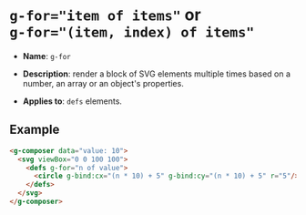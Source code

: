 # `g-for="item of items"` or <br/> `g-for="(item, index) of items"`

- **Name**:  `g-for`

- **Description**: render a block of SVG elements multiple times based on a number, an array or an
object's properties.

- **Applies to**: `defs` elements.

## Example

```html
<g-composer data="value: 10">
  <svg viewBox="0 0 100 100">
    <defs g-for="n of value">
      <circle g-bind:cx="(n * 10) + 5" g-bind:cy="(n * 10) + 5" r="5"/>
    </defs>
  </svg>
</g-composer>
```

<g-composer data="value: 10">
  <svg viewBox="0 0 100 100">
    <defs g-for="n of value">
      <circle g-bind:cx="(n * 10) + 5" g-bind:cy="(n * 10) + 5" r="5"/>
    </defs>
  </svg>
</g-composer>
